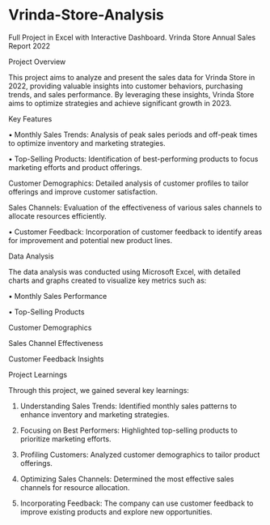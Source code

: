 # Vrinda-Store-Analysis
Full Project in Excel with Interactive Dashboard.
Vrinda Store Annual Sales Report 2022

Project Overview

This project aims to analyze and present the sales data for Vrinda Store in 2022, providing valuable insights into customer behaviors, purchasing trends, and sales performance. By leveraging these insights, Vrinda Store aims to optimize strategies and achieve significant growth in 2023.

Key Features

• Monthly Sales Trends: Analysis of peak sales periods and off-peak times to optimize inventory and marketing strategies.

• Top-Selling Products: Identification of best-performing products to focus marketing efforts and product offerings.

Customer Demographics: Detailed analysis of customer profiles to tailor offerings and improve customer satisfaction.

Sales Channels: Evaluation of the effectiveness of various sales channels to allocate resources efficiently.

• Customer Feedback: Incorporation of customer feedback to identify areas for improvement and potential new product lines.

Data Analysis

The data analysis was conducted using Microsoft Excel, with detailed charts and graphs created to visualize key metrics such as:

• Monthly Sales Performance

• Top-Selling Products

Customer Demographics

Sales Channel Effectiveness

Customer Feedback Insights

Project Learnings

Through this project, we gained several key learnings:

1. Understanding Sales Trends: Identified monthly sales patterns to enhance inventory and marketing strategies.

2. Focusing on Best Performers: Highlighted top-selling products to prioritize marketing efforts.

3. Profiling Customers: Analyzed customer demographics to tailor product offerings.

4. Optimizing Sales Channels: Determined the most effective sales channels for resource allocation.

5. Incorporating Feedback: The company can use customer feedback to improve existing products and explore new opportunities.
